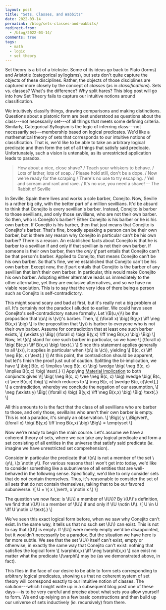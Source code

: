 ```yaml
---
layout: post
title: "Sets, Classes, and Wabbits"
date: 2022-03-14
permalink: /blog/sets-classes-and-wabbits/
redirect-from:
  - /blog/2022-03-14/
comments: true
tags:
  - math
  - logic
  - set theory
---
```


Set theory is a bit of a trickster.
Some of its ideas go back to Plato (forms) and Aristotle (categorical syllogisms), but sets don't quite capture the objects of these disciplines.
Rather, the objects of those disciplines are captured more closely by the concept of _classes_ (as in _classifications_).
Sets vs. classes?
What's the difference?
Why split hares?
This blog post will go into how Set Theory fails to capture our intuitive notions around classification.

<!-- break -->

We intuitively classify things, drawing comparisons and making distinctions.
Questions about a platonic form are best understood as questions about the class---not necessarily set---of all things that meets some defining criteria.
Similarly, Categorical Syllogism is the logic of inferring class---not necessarily set---membership based on logical predicates.
We'd like a mathematical theory of sets that corresponds to our intuitive notions of classification.
That is, we'd like to be able to take an arbitrary logical predicate and then form the set of all things that satisfy said predicate.
Unfortunately, such a vision is untenable, as its unrestricted application leads to paradox.

>  How about a nice, close shave? / Teach your whiskers to behave. / Lots of lather, lots of soap. / Please hold still, don't be a dope. / Now we're ready for the scraping / There's no use to try escaping. / Yell and scream and rant and rave. / It's no use, you need a shave! -- The Rabbit of Seville

In Seville, Spain there lives and works a sole barber, Conejito.
Now, Seville is a rather big city, with the better part of a million sevillians.
It'd be absurd to think that Conejito is every sevillian's barber.
Instead, Conejito is barber to those sevillians, and only those sevillians, who are not their own barber.
So then, who is Conejito's barber?
Either Conejito is his barber or he is his own barber.
If Conejito is his barber, then that just means that Conejito is Conejito's barber.
That's fine, broadly speaking a person can be their own barber, but is there any reason why Conejito in particular can't be his own barber?
There is a reason.
An established facts about Conejito is that he is barber to a sevillian if and only if that sevillian is not their own barber.
If someone is their own barber, then the _only if_ part entails that Conejito can't be that person's barber.
Applied to Conejito, that means Conejito can't be his own barber.
So that's fine, we've established that Conejito can't be his own barber.
Except now, the _if_ part entails that Conejito is the barber of any sevillian that isn't their own barber.
In particular, this would make Conejito his own barber.
Adopting either alternative leads us immediately to the other alternative, yet they are exclusive alternatives, and so we have no viable resolution.
This is to say that the very idea of there being a person such as Conejito is self-contradictory.

This might sound scary and bad at first, but it's really not a big problem at all.
It's certainly not the paradox I alluded to earlier.
We could have seen Conejito's self-contradictory nature formally.
Let \\(B(u,v)\\) be the proposition that \\(u\\) is \\(v\\)'s barber.
Then,
\\[ (\forall x) \big( B(y,x) \iff \neg B(x,x) \big) \\]
is the proposition that \\(y\\) is barber to everyone who is not their own barber.
Assume for contradiction that at least one such barber exists,
\\[ (\exists y) \Big( (\forall x) \big( B(y,x) \iff \neg B(x,x) \big) \Big) \\]
Now, let \\(c\\) stand for one such barber in particular, so we have
\\[ (\forall x) \big( B(c,x) \iff B(x,x) \big) \text{.} \\]
Since this statement applies generally to all \\(x\\), it applies in particular when \\(x\\) is \\(c\\), yielding
\\[ B(c, c) \iff \neg B(c, c) \text{.} \\]
At this point, the contradiction should be apparent, but let's finish the proof just out of caution. Splitting the bi-implication, we have
\\[ \big( B(c, c) \implies \neg B(c, c) \big) \wedge \big( \neg B(c, c) \implies B(c,c) \big) \text{.} \\]
Applying [Material Implication](https://en.wikipedia.org/wiki/Material_implication_(rule_of_inference)) to both conjuncts gives
\\[ \big( \neg B(c, c) \vee \neg B(c, c) \big) \wedge \big( B(c, c) \vee B(c,c) \big) \\]
which reduces to
\\[ \neg B(c, c) \wedge B(c, c)\text{,} \\]
a contradiction, whereby we conclude the negation of our assumption,
\\[ \neg (\exists y) \Big( (\forall x) \big( B(y,x) \iff \neg B(x,x) \big) \Big) \text{.} \\]

All this amounts to is the fact that the class of all sevillians who are barber to those, and only those, sevillains who aren't their own barber is empty.
This is not a paradox, it's simply an observation.
\\[ \Big\\{ y \\,\Big\vert\\, (\forall x) \big( B(y,x) \iff \neg B(x,x) \big) \Big\\}  = \emptyset \\]

Now we're ready to begin the main course. Let's assume we have a coherent theory of sets, where we can take any logical predicate and form a set consisting of all entities in the universe that satisfy said predicate (_ie._ imagine we have unrestricted set comprehension).

Consider in particular the predicate that \\(x\\) is not a member of the set \\(y\\), \\(x \notin y\\).
For various reasons that I won't get into today, we'd like to consider something like a subuniverse of all entities that are well-behaved in the following sense.
Specifically, we'd like to only consider sets that do not contain themselves.
Thus, it's reasonable to consider the set of all sets that do not contain themselves, taking that to be our favored subuniverse.
\\[ U = \\{ x \\,\vert\\, x \notin x \\} \\]

The question we now face: is \\(U\\) a member of \\(U\\)?
By \\(U\\)'s definition, we find that \\(U\\) is a member of \\(U\\) if and only if \\(U \notin U\\).
\\[ U \in U \iff U \notin U \text{.} \\]

We've seen this exact logical form before, when we saw why Conejito can't exist.
In the same way, it tells us that no such set \\(U\\) can exist.
This is not to say that \\(U\\) is empty.
If \\(U\\) were merely empty we'd be disappointed, but it wouldn't necessarily be a paradox.
But the situation we have here is far more subtle.
We see that the set \\(U\\) itself can't exist, empty or otherwise, in exactly the same way that Conejito can't exist: nothing that satisfies the logical form
\\[ \varphi(x,x) \iff \neg \varphi(x,x) \\]
can exist no matter what the predicate \\(\varphi\\) may be (as we demonstrated above, in fact).

This flies in the face of our desire to be able to form sets corresponding to arbitrary logical predicates, showing us that no coherent system of set theory will correspond exactly to our intuitive notion of classes.
The solution---which I might write up in a subsequent blog post one of these days---is to be very careful and precise about what sets you allow yourself to form.
We end up relying on a few basic constructions and then build up our universe of sets inductively (_ie._ recursively) from there.
